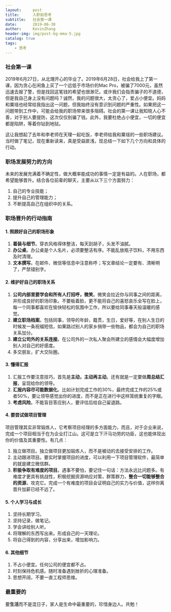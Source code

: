 ```yaml
---
layout:     post
title:      入职前思考
subtitle:   社会第一课
date:       2019-06-30
author:     KevinZhang
header-img: img/post-bg-mma-5.jpg
catalog: true
tags:
    - 思考
---
```


### 社会第一课

2019年6月27日，从北理开心的毕业了。2019年6月28日，社会给我上了第一课，因为贪心在闲鱼上买了一个远低于市场价的Mac Pro，被骗了7000元，虽然迅速去报了警，但是找回这笔钱的希望也很渺茫。或许我们会指责骗子的不道德，但是我自己身上没有问题吗？诚然，我的问题很大，太贪心了，爱占小便宜。妈妈和粟瑶也经常给我指出这一问题，但我始终没有意识到问题的严重性。如果把这一问题带到工作中，可能会给我的职场带来很多阻碍。社会的第一课让我知晓人心不善，对于别人要提防，这次仅仅别骗了钱。此外，我要杜绝占小便宜，一切的便宜都是陷阱，等着你钻到地狱。

这让我想起了去年和李老师在天理一起吃饭，李老师给我和粟瑶的一些职场建议。当时做了笔记，现在重新读来，真是受益匪浅，现总结一下如下几个方向和具体的行动。

### 职场发展努力的方向

未来的发展充满着不确定性，做大概率能成功的事情一定是有益的。人在职场，都希望能够晋升。结合各位前辈的聊天，主要从以下三个方面努力：

1. 自己的专业技能；
2. 提升自己的管理能力；
3. 不断提高自己在组织中的关系。

### 职场晋升的行动指南

#### 1. 照顾好自己的职场形象

1. **着装与细节**。穿衣风格得体整洁，每天刮胡子，头发不油腻。
2. **办公桌**。办公桌是个人名片，必须要整洁有序。不能乱放瓶子饮料，不用东西及时清理。
3. **文本撰写**。在邮件、微信等信息中注意称呼；写文章结论一定要有、清晰明了，严禁错别字。

#### 2. 维护好自己的职场关系

1. **公司内部里要学会和所有人打招呼，微笑**。微笑会拉近你与同事之间的距离，并形成良好的职场印象。不要板着脸，更不能将自己的喜怒哀乐全写在脸上，每一个同事都喜欢在愉快轻松的氛围中工作，所以要给同事春天般温暖的感觉。
2. **建立职场档案**。包括同事，领导的年龄，籍贯，生日，爱好等，在别人生日的时候发一条祝福短信，如果路过别人的家乡捎带一些物品，都会为自己的职场关系加分。
3. **建立公司外的关系连接**。在公司外的一次私人聚会所建立的感情会大幅度增加别人对自己的好感度。
4. 多交朋友，扩大交际圈。

#### 3. 懂得汇报

1. 汇报工作要注意技巧，首先是**主动，主动再主动**。还有就是一定要做**周总结汇报**，呈现给你的领导。
2. **汇报内容尽可能数据化**。比如计划完成工作的30%，最终完成工作的25%或者50%，要让领导感觉出你的进度，而不是正在进行中这样笼统重复的字眼。
3. **考虑风险**。不能盲目答应别人，要评估后给自己留退路。

#### 4. 要尝试做项目管理

项目管理其实非常锻炼人，它考察项目经理的多方面能力，而且，对于企业来说，完成一个项目相当于在为企业打江山。这可是立下汗马功劳的功臣，这也能体现出你的价值及其重要性。有几点：

1. 独立做项目。独立做项目更加锻炼人，而不是被动的去接受安排的工作。
2. 主动跟进项目。要实时掌握项目的进度，可以利用一下项目管理软件，最简单的就是建立微信群。
3. **积极争取有难度的项目**。遇事不要怕，要记住一句话：方法永远比问题多。有难度才更具有挑战性，积极挖掘资源响应对策，群策群力，**整合一切能够整合的资源**，攻克它。完成一个有难度的项目会证明自己的实力与价值，这样你离晋升加薪已经不远了。

#### 5. 个人学习与成长

1. 坚持长期学习。
2. 坚持记录，做笔记。
3. 学会讲给别人听。
4. 将理解的东西写出来。形成自己的一天理论。
5. 将自己得到的内容，分享出来，增加影响力。

#### 6. 其他细节

1. 不占小便宜。任何公司的便宜都不占。
2. 时刻保持危机感。随时准备遇到挫折的心理准备。
3. 思想开阔，不要一直工程师思维。

### 最重要的

要**生活**而不是混日子，家人是生命中最重要的，珍惜身边人。共勉！





